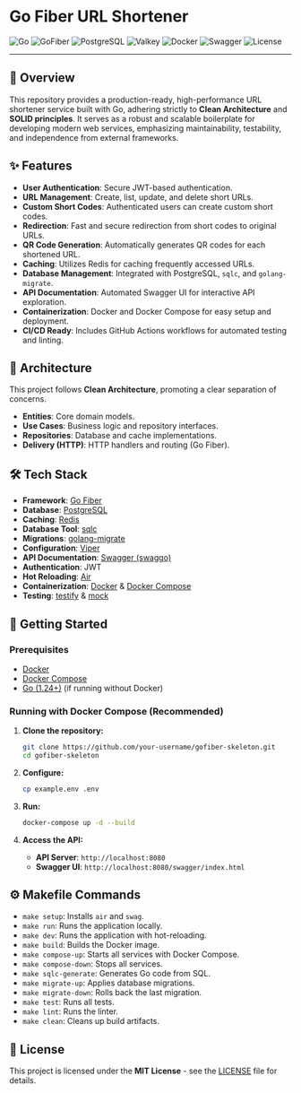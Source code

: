 # Go Fiber URL Shortener

![Go](https://img.shields.io/badge/Go-1.24+-00ADD8?style=for-the-badge&logo=go)
![GoFiber](https://img.shields.io/badge/GoFiber-v2.52.0-00ADD8?style=for-the-badge&logo=go)
![PostgreSQL](https://img.shields.io/badge/PostgreSQL-17-4169E1?style=for-the-badge&logo=postgresql)
![Valkey](https://img.shields.io/badge/Valkey-8-DC382D?style=for-the-badge&logo=valkey)
![Docker](https://img.shields.io/badge/Docker-2596be?style=for-the-badge&logo=docker)
![Swagger](https://img.shields.io/badge/Swagger-85EA2D?style=for-the-badge&logo=swagger)
![License](https://img.shields.io/badge/License-MIT-green?style=for-the-badge)

---

## 🚀 Overview

This repository provides a production-ready, high-performance URL shortener service built with Go, adhering strictly to **Clean Architecture** and **SOLID principles**. It serves as a robust and scalable boilerplate for developing modern web services, emphasizing maintainability, testability, and independence from external frameworks.

## ✨ Features

*   **User Authentication**: Secure JWT-based authentication.
*   **URL Management**: Create, list, update, and delete short URLs.
*   **Custom Short Codes**: Authenticated users can create custom short codes.
*   **Redirection**: Fast and secure redirection from short codes to original URLs.
*   **QR Code Generation**: Automatically generates QR codes for each shortened URL.
*   **Caching**: Utilizes Redis for caching frequently accessed URLs.
*   **Database Management**: Integrated with PostgreSQL, `sqlc`, and `golang-migrate`.
*   **API Documentation**: Automated Swagger UI for interactive API exploration.
*   **Containerization**: Docker and Docker Compose for easy setup and deployment.
*   **CI/CD Ready**: Includes GitHub Actions workflows for automated testing and linting.

## 📐 Architecture

This project follows **Clean Architecture**, promoting a clear separation of concerns.

*   **Entities**: Core domain models.
*   **Use Cases**: Business logic and repository interfaces.
*   **Repositories**: Database and cache implementations.
*   **Delivery (HTTP)**: HTTP handlers and routing (Go Fiber).

## 🛠️ Tech Stack

*   **Framework**: [Go Fiber](https://gofiber.io/)
*   **Database**: [PostgreSQL](https://www.postgresql.org/)
*   **Caching**: [Redis](https://redis.io/)
*   **Database Tool**: [sqlc](https://sqlc.dev/)
*   **Migrations**: [golang-migrate](https://github.com/golang-migrate/migrate)
*   **Configuration**: [Viper](https://github.com/spf13/viper)
*   **API Documentation**: [Swagger (swaggo)](https://github.com/swaggo/swag)
*   **Authentication**: JWT
*   **Hot Reloading**: [Air](https://github.com/cosmtrek/air)
*   **Containerization**: [Docker](https://www.docker.com/) & [Docker Compose](https://docs.docker.com/compose/)
*   **Testing**: [testify](https://github.com/stretchr/testify) & [mock](https://pkg.go.dev/go.uber.org/mock)

## 🏁 Getting Started

### Prerequisites

*   [Docker](https://docs.docker.com/get-docker/)
*   [Docker Compose](https://docs.docker.com/compose/install/)
*   [Go (1.24+)](https://golang.org/doc/install) (if running without Docker)

### Running with Docker Compose (Recommended)

1.  **Clone the repository:**
    ```bash
    git clone https://github.com/your-username/gofiber-skeleton.git
    cd gofiber-skeleton
    ```

2.  **Configure:**
    ```bash
    cp example.env .env
    ```

3.  **Run:**
    ```bash
    docker-compose up -d --build
    ```

4.  **Access the API:**
    *   **API Server**: `http://localhost:8080`
    *   **Swagger UI**: `http://localhost:8080/swagger/index.html`

## ⚙️ Makefile Commands

*   `make setup`: Installs `air` and `swag`.
*   `make run`: Runs the application locally.
*   `make dev`: Runs the application with hot-reloading.
*   `make build`: Builds the Docker image.
*   `make compose-up`: Starts all services with Docker Compose.
*   `make compose-down`: Stops all services.
*   `make sqlc-generate`: Generates Go code from SQL.
*   `make migrate-up`: Applies database migrations.
*   `make migrate-down`: Rolls back the last migration.
*   `make test`: Runs all tests.
*   `make lint`: Runs the linter.
*   `make clean`: Cleans up build artifacts.

## 📄 License

This project is licensed under the **MIT License** - see the [LICENSE](LICENSE) file for details.
